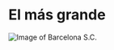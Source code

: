 # El más grande

![Image of Barcelona S.C.](https://www.barcelonasc.com.ec/wp-content/uploads/2023/06/Screenshot_20230606-075606_Gallery-01.jpeg)
